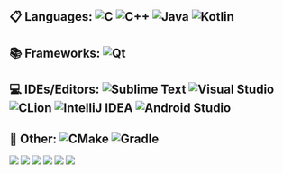 ## 📋 Languages: ![C](https://img.shields.io/badge/C-%2300599C.svg?style=Flat&logo=c&logoColor=white) ![C++](https://img.shields.io/badge/C++-%2300599C.svg?style=Flat&logo=c%2B%2B&logoColor=white) ![Java](https://img.shields.io/badge/Java-%23ED8B00.svg?style=Flat&logo=java&logoColor=white) ![Kotlin](https://img.shields.io/badge/Kotlin-%230095D5.svg?style=Flat&logo=kotlin&logoColor=white)

## 📚 Frameworks: ![Qt](https://img.shields.io/badge/Qt-%23217346.svg?style=Flat&logo=Qt&logoColor=white)

## 💻 IDEs/Editors: ![Sublime Text](https://img.shields.io/badge/Sublime_Text-%23575757.svg?style=Flat&logo=sublime-text&logoColor=important) ![Visual Studio](https://img.shields.io/badge/Visual%20Studio-5C2D91.svg?style=Flat&logo=visual-studio&logoColor=white) ![CLion](https://img.shields.io/badge/CLion-black?style=Flat&logo=clion&logoColor=white) ![IntelliJ IDEA](https://img.shields.io/badge/IntelliJ_IDEA-000000.svg?style=Flat&logo=intellij-idea&logoColor=white) ![Android Studio](https://img.shields.io/badge/Android%20Studio-3DDC84.svg?style=Flat&logo=android-studio&logoColor=white)

## 🥅 Other: ![CMake](https://img.shields.io/badge/CMake-%23008FBA.svg?style=Flat&logo=cmake&logoColor=white) ![Gradle](https://img.shields.io/badge/Gradle-02303A.svg?style=Flat&logo=Gradle&logoColor=white)

![](https://github-profile-summary-cards.vercel.app/api/cards/profile-details?username=vaedermakar&theme=monokai)
![](https://github-profile-summary-cards.vercel.app/api/cards/most-commit-language?username=vaedermakar&theme=monokai)
![](https://github-profile-summary-cards.vercel.app/api/cards/repos-per-language?username=vaedermakar&theme=monokai)
![](https://github-profile-summary-cards.vercel.app/api/cards/stats?username=vaedermakar&theme=monokai)
![](https://github-profile-summary-cards.vercel.app/api/cards/productive-time?username=vaedermakar&theme=monokai&utcOffset=3)
![](github-snake-dark.svg#gh-dark-mode-only)

